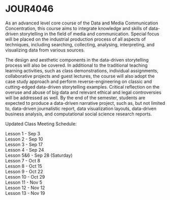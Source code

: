 # JOUR4046
As an advanced level core course of the Data and Media Communication Concentration, this course aims to integrate knowledge and skills of data-driven storytelling in the field of media and communication.  Special focus will be placed on the industrial production process of all aspects of techniques, including searching, collecting, analysing, interpreting, and visualizing data from various sources.  

The design and aesthetic components in the data-driven storytelling process will also be covered.  In additional to the traditional teaching learning activities, such as class demonstrations, individual assignments, collaborative projects and guest lectures, the course will also adopt the case study approach and perform reverse-engineering on classic and cutting-edged data-driven storytelling examples.  Critical reflection on the overuse and abuse of big data and relevant ethical and legal controversies will be addressed as well.  By the end of the semester, students are expected to produce a data-driven narrative project, such as, but not limited to, data-driven journalistic report, data visualization layouts, data-driven business analysis, and computational social science research reports.

Updated Class Meeting Schedule:<br>

Lesson 1 - Sep 3<br>
Lesson 2 - Sep 10<br>
Lesson 3 - Sep 17<br>
Lesson 4 - Sep 24<br>
Lesson 5&6 - Sep 28 (Saturday)<br>
Lesson 7 - Oct 8<br>
Lesson 8 - Oct 15<br>
Lesson 9 - Oct 22<br>
Lesson 10 - Oct 29<br>
Lesson 11 - Nov 5<br>
Lesson 12 - Nov 12<br>
Lesson 13 - Nov 19<br>
